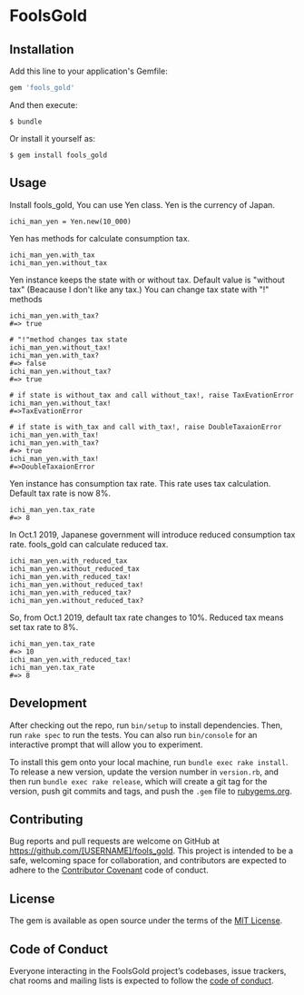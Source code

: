 # FoolsGold


## Installation

Add this line to your application's Gemfile:

```ruby
gem 'fools_gold'
```

And then execute:

    $ bundle

Or install it yourself as:

    $ gem install fools_gold

## Usage

Install fools_gold, You can use Yen class.
Yen is the currency of Japan.

```
ichi_man_yen = Yen.new(10_000)
```

Yen has methods for calculate consumption tax.
````
ichi_man_yen.with_tax
ichi_man_yen.without_tax
````

Yen instance keeps the state with or without tax.
Default value is "without tax" (Beacause I don't like any tax.)
You can change tax state with "!" methods
```
ichi_man_yen.with_tax?
#=> true

# "!"method changes tax state
ichi_man_yen.without_tax!
ichi_man_yen.with_tax?
#=> false
ichi_man_yen.without_tax?
#=> true

# if state is without_tax and call without_tax!, raise TaxEvationError
ichi_man_yen.without_tax!
#=>TaxEvationError

# if state is with_tax and call with_tax!, raise DoubleTaxaionError
ichi_man_yen.with_tax!
ichi_man_yen.with_tax?
#=> true
ichi_man_yen.with_tax!
#=>DoubleTaxaionError
```

Yen instance has consumption tax rate. This rate uses tax calculation.
Default tax rate is now 8%.
```
ichi_man_yen.tax_rate
#=> 8
```

In Oct.1 2019, Japanese government will introduce reduced consumption tax rate.
fools_gold can calculate reduced tax.
```
ichi_man_yen.with_reduced_tax
ichi_man_yen.without_reduced_tax
ichi_man_yen.with_reduced_tax!
ichi_man_yen.without_reduced_tax!
ichi_man_yen.with_reduced_tax?
ichi_man_yen.without_reduced_tax?
```
So, from Oct.1 2019, default tax rate changes to 10%.
Reduced tax means set tax rate to 8%.
```
ichi_man_yen.tax_rate
#=> 10
ichi_man_yen.with_reduced_tax!
ichi_man_yen.tax_rate
#=> 8
```


## Development

After checking out the repo, run `bin/setup` to install dependencies. Then, run `rake spec` to run the tests. You can also run `bin/console` for an interactive prompt that will allow you to experiment.

To install this gem onto your local machine, run `bundle exec rake install`. To release a new version, update the version number in `version.rb`, and then run `bundle exec rake release`, which will create a git tag for the version, push git commits and tags, and push the `.gem` file to [rubygems.org](https://rubygems.org).

## Contributing

Bug reports and pull requests are welcome on GitHub at https://github.com/[USERNAME]/fools_gold. This project is intended to be a safe, welcoming space for collaboration, and contributors are expected to adhere to the [Contributor Covenant](http://contributor-covenant.org) code of conduct.

## License

The gem is available as open source under the terms of the [MIT License](https://opensource.org/licenses/MIT).

## Code of Conduct

Everyone interacting in the FoolsGold project’s codebases, issue trackers, chat rooms and mailing lists is expected to follow the [code of conduct](https://github.com/[USERNAME]/fools_gold/blob/master/CODE_OF_CONDUCT.md).
